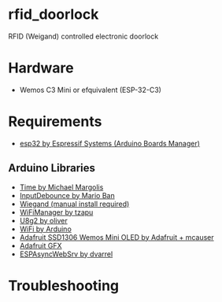 # rfid_doorlock
RFID (Weigand) controlled electronic doorlock

# Hardware
- Wemos C3 Mini or efquivalent (ESP-32-C3)

# Requirements
- [esp32 by Espressif Systems (Arduino Boards Manager)](https://github.com/espressif/arduino-esp32)

## Arduino Libraries
- [Time by Michael Margolis](https://github.com/PaulStoffregen/Time)
- [InputDebounce by Mario Ban](https://github.com/Mokolea/InputDebounce)
- [Wiegand (manual install required)](https://github.com/monkeyboard/Wiegand-Protocol-Library-for-Arduino)
- [WiFiManager by tzapu](https://github.com/tzapu/WiFiManager)
- [U8g2 by oliver](https://github.com/olikraus/u8g2)
- [WiFi by Arduino](https://github.com/arduino-libraries/WiFi)
- [Adafruit SSD1306 Wemos Mini OLED by Adafruit + mcauser](https://github.com/mcauser/Adafruit_SSD1306)
- [Adafruit GFX](https://github.com/adafruit/Adafruit-GFX-Library)
- [ESPAsyncWebSrv by dvarrel](https://github.com/dvarrel/ESPAsyncWebSrv)

# Troubleshooting
